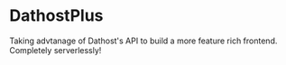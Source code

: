 # DathostPlus
Taking advtanage of Dathost's API to build a more feature rich frontend. Completely serverlessly!
